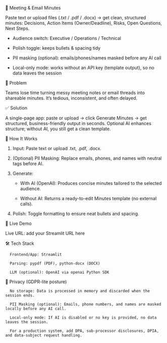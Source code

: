 📝 Meeting & Email Minutes

Paste text or upload files (.txt / .pdf / .docx) → get clean, structured minutes: Decisions, Action Items (Owner/Deadline), Risks, Open Questions, Next Steps.

  - Audience switch: Executive / Operations / Technical
  
  - Polish toggle: keeps bullets & spacing tidy
  
  - PII masking (optional): emails/phones/names masked before any AI call

  - Local-only mode: works without an API key (template output), so no data leaves the session

🎯 Problem

Teams lose time turning messy meeting notes or email threads into shareable minutes. It’s tedious, inconsistent, and often delayed.

✅ Solution

A single-page app: paste or upload → click Generate Minutes → get structured, business-friendly output in seconds. Optional AI enhances structure; without AI, you still get a clean template.

🚀 How It Works

1. Input: Paste text or upload .txt, .pdf, .docx.

2. (Optional) PII Masking: Replace emails, phones, and names with neutral tags before AI.

3. Generate:

      - With AI (OpenAI): Produces concise minutes tailored to the selected audience.
  
      - Without AI: Returns a ready-to-edit Minutes template (no external calls).

4. Polish: Toggle formatting to ensure neat bullets and spacing.

🧪 Live Demo

Live URL: add your Streamlit URL here

🛠 Tech Stack

      Frontend/App: Streamlit

      Parsing: pypdf (PDF), python-docx (DOCX)

      LLM (optional): OpenAI via openai Python SDK

🔐 Privacy (GDPR-lite posture)

      No storage: Data is processed in memory and discarded when the session ends.

      PII Masking (optional): Emails, phone numbers, and names are masked locally before any AI call.

      Local-only mode: If AI is disabled or no key is provided, no data leaves the session.

      For a production system, add DPA, sub-processor disclosures, DPIA, and data-subject request handling.